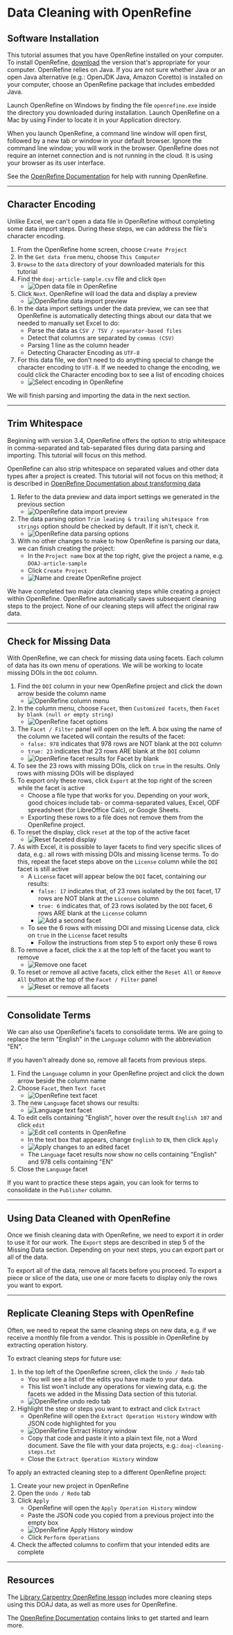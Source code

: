 # Data Cleaning with OpenRefine

## Software Installation

This tutorial assumes that you have OpenRefine installed on your computer. To install OpenRefine, [download](https://openrefine.org/download.html) the version that's appropriate for your computer. OpenRefine relies on Java. If you are not sure whether Java or an open Java alternative (e.g.: OpenJDK Java, Amazon Coretto) is installed on your computer, choose an OpenRefine package that includes embedded Java.

Launch OpenRefine on Windows by finding the file `openrefine.exe` inside the directory you downloaded during installation. Launch OpenRefine on a Mac by using Finder to locate it in your Application directory.

When you launch OpenRefine, a command line window will open first, followed by a new tab or window in your default browser. Ignore the command line window; you will work in the browser. OpenRefine does not require an internet connection and is not running in the cloud. It is using your browser as its user interface.

See the [OpenRefine Documentation](https://docs.openrefine.org/manual/running) for help with running OpenRefine.

---

## Character Encoding

Unlike Excel, we can't open a data file in OpenRefine without completing some data import steps. During these steps, we can address the file's character encoding.

1. From the OpenRefine home screen, choose `Create Project`
2. In the `Get data from` menu, choose `This Computer`
3. `Browse` to the `data` directory of your downloaded materials for this tutorial
4. Find the `doaj-article-sample.csv` file and click `Open`
   - ![Open data file in OpenRefine](/img/or/import-data.png "Create project by importing data")
5. Click `Next`. OpenRefine will load the data and display a preview
   - ![OpenRefine data import preview](/img/or/data-preview.png "Preview data import settings")
6. In the data import settings under the data preview, we can see that OpenRefine is automatically detecting things about our data that we needed to manually set Excel to do:
   - Parse the data as `CSV / TSV / separator-based files`
   - Detect that columns are separated by `commas (CSV)`
   - Parsing 1 line as the column header
   - Detecting Character Encoding as `UTF-8`
7. For this data file, we don't need to do anything special to change the character encoding to `UTF-8`. If we needed to change the encoding, we could click the Character encoding box to see a list of encoding choices
   - ![Select encoding in OpenRefine](/img/or/select-encoding.png "Options for changing encoding")
   
We will finish parsing and importing the data in the next section.

---

## Trim Whitespace

Beginning with version 3.4, OpenRefine offers the option to strip whitespace in comma-separated and tab-separated files during data parsing and importing. This tutorial will focus on this method.

OpenRefine can also strip whitespace on separated values and other data types after a project is created. This tutorial will not focus on this method; it is described in [OpenRefine Documentation about transforming data](https://docs.openrefine.org/manual/cellediting#transform)

1. Refer to the data preview and data import settings we generated in the previous section
   - ![OpenRefine data import preview](/img/or/data-preview.png "Preview data import settings")
2. The data parsing option `Trim leading & trailing whitespace from strings` option should be checked by default. If it isn't, check it.
   - ![OpenRefine data parsing options](/img/or/trim-option.png "Check the option to trim whitespace")
3. With no other changes to make to how OpenRefine is parsing our data, we can finish creating the project:
   - In the `Project name` box at the top right, give the project a name, e.g. `DOAJ-article-sample`
   - Click `Create Project`
   - ![Name and create OpenRefine project](/img/or/name-create-project.png "Name the project and click Create Project")
   
We have completed two major data cleaning steps while creating a project within OpenRefine. OpenRefine automatically saves subsequent cleaning steps to the project. None of our cleaning steps will affect the original raw data.

---

## Check for Missing Data

With OpenRefine, we can check for missing data using facets. Each column of data has its own menu of operations. We will be working to locate missing DOIs in the `DOI` column.

1. Find the `DOI` column in your new OpenRefine project and click the down arrow beside the column name
   - ![OpenRefine column menu](/img/or/column-menu.png "Click the arrow to access the column menu")
2. In the column menu, choose `Facet`, then `Customized facets`, then `Facet by blank (null or empty string)`
   - ![OpenRefine facet options](/img/or/facet-blank.png "Navigate to Facet by blank")
3. The `Facet / Filter` panel will open on the left. A box using the name of the column we faceted will contain the results of the facet:
   - `false: 978` indicates that 978 rows are NOT blank at the `DOI` column
   - `true: 23` indicates that 23 rows ARE blank at the `DOI` column
   - ![OpenRefine facet results for Facet by blank](/img/or/facet-blank-results.png "Facet results")
4. To see the 23 rows with missing DOIs, click on `true` in the results. Only rows with missing DOIs will be displayed
5. To export only these rows, click `Export` at the top right of the screen while the facet is active
   - Choose a file type that works for you. Depending on your work, good choices include tab- or comma-separated values, Excel, ODF spreadsheet (for LibreOffice Calc), or Google Sheets.
   - Exporting these rows to a file does not remove them from the OpenRefine project.
6. To reset the display, click `reset` at the top of the active facet
   - ![Reset faceted display](/img/or/facet-reset.png "Reset faceted display")
7. As with Excel, it is possible to layer facets to find very specific slices of data, e.g.: all rows with missing DOIs and missing license terms. To do this, repeat the facet steps above on the `License` column while the `DOI` facet is still active
   - A `License` facet will appear below the `DOI` facet, containing our results:
     - `false: 17` indicates that, of 23 rows isolated by the `DOI` facet, 17 rows are NOT blank at the `License` column
	 - `true: 6` indicates that, of 23 rows isolated by the `DOI` facet, 6 rows ARE blank at the `License` column
	 - ![Add a second facet](/img/or/add-facet.png "Add a License facet to further slice the data")
   - To see the 6 rows with missing DOI and missing License data, click on `true` in the `License` facet results
     - Follow the instructions from step 5 to export only these 6 rows
8. To remove a facet, click the `X` at the top left of the facet you want to remove
   - ![Remove one facet](/img/or/remove-facet.png "Remove one facet")
9. To reset or remove all active facets, click either the `Reset All` or `Remove All` button at the top of the `Facet / Filter` panel
   - ![Reset or remove all facets](/img/or/remove-facet-all.png "Reset or remove all facets")

---

## Consolidate Terms

We can also use OpenRefine's facets to consolidate terms. We are going to replace the term "English" in the `Language` column with the abbreviation "EN".

If you haven't already done so, remove all facets from previous steps.

1. Find the `Language` column in your OpenRefine project and click the down arrow beside the column name
2. Choose `Facet`, then `Text facet`
   - ![OpenRefine text facet](/img/or/text-facet.png "Open text facet from the column menu")
3. The new `Language` facet shows our results:
   - ![Language text facet](/img/or/facet-language.png "Language text facet")
4. To edit cells containing "English", hover over the result `English 107` and click `edit`
   - ![Edit cell contents in OpenRefine](/img/or/edit-facet.png "Edit a facet result")
   - In the text box that appears, change `English` to `EN`, then click `Apply`
   - ![Apply changes to an edited facet](/img/or/apply-facet-change.png "Click Apply to change the text")
   - The `Language` facet results now show no cells containing "English" and 978 cells containing "EN"
5. Close the `Language` facet

If you want to practice these steps again, you can look for terms to consolidate in the `Publisher` column.

---

## Using Data Cleaned with OpenRefine

Once we finish cleaning data with OpenRefine, we need to export it in order to use it for our work. The `Export` steps are described in step 5 of the Missing Data section. Depending on your next steps, you can export part or all of the data.

To export all of the data, remove all facets before you proceed. To export a piece or slice of the data, use one or more facets to display only the rows you want to export.

---

## Replicate Cleaning Steps with OpenRefine

Often, we need to repeat the same cleaning steps on new data, e.g. if we receive a monthly file from a vendor. This is possible in OpenRefine by extracting operation history.

To extract cleaning steps for future use:

1. In the top left of the OpenRefine screen, click the `Undo / Redo` tab
   - You will see a list of the edits you have made to your data. 
   - This list won't include any operations for viewing data, e.g. the facets we added in the Missing Data section of this tutorial.
   - ![OpenRefine undo redo tab](/img/or/undo-redo.png "Click Undo Redo to extract cleaning steps")
2. Highlight the step or steps you want to extract and click `Extract`
   - OpenRefine will open the `Extract Operation History` window with JSON code highlighted for you
   - ![OpenRefine Extract History window](/img/or/extract-history.png "Copy the highlighted code to extract a cleaning step")
   - Copy that code and paste it into a plain text file, not a Word document. Save the file with your data projects, e.g.: `doaj-cleaning-steps.txt`
   - Close the `Extract Operation History` window

To apply an extracted cleaning step to a different OpenRefine project:

1. Create your new project in OpenRefine
2. Open the `Undo / Redo` tab
3. Click `Apply`
   - OpenRefine will open the `Apply Operation History` window
   - Paste the JSON code you copied from a previous project into the empty box
   - ![OpenRefine Apply History window](/img/or/apply-history.png "Paste JSON code to repeat a cleaning step")
   - Click `Perform Operations`
4. Check the affected columns to confirm that your intended edits are complete

---

## Resources

The [Library Carpentry OpenRefine lesson](https://librarycarpentry.org/lc-open-refine/) includes more cleaning steps using this DOAJ data, as well as more uses for OpenRefine.

The [OpenRefine Documentation](https://openrefine.org/documentation.html) contains links to get started and learn more. 